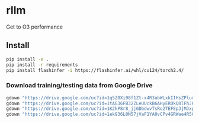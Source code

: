 # rllm
Get to O3 performance

## Install
```bash
pip install -e .
pip install -r requirements
pip install flashinfer -i https://flashinfer.ai/whl/cu124/torch2.4/
```

### Download training/testing data from Google Drive
```bash
gdown "https://drive.google.com/uc?id=1q5Z0Xi98f1Zt-x4R3ubWLxkIIHsZPlum" -O "rllm/data/train/coding/apps.json"
gdown "https://drive.google.com/uc?id=1tAG36FB32ZLeUUckB6AHyEROkQ8lFhJ6" -O "rllm/data/train/coding/code_contests.json"
gdown "https://drive.google.com/uc?id=1K2kP8r8_jjGDbdwvTsRo2TEFEpJjMJxp" -O "rllm/data/train/coding/taco.json"
gdown "https://drive.google.com/uc?id=1ek936L0N57jVaF1YA0vCPv4GRWae4R5C" -O "rllm/data/train/coding/codeforces.json"
```
